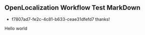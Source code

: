 ## OpenLocalization Workflow Test MarkDown
* f7807ad7-fe2c-4c81-b633-ceae31dfefd7 
thanks!

Hello world